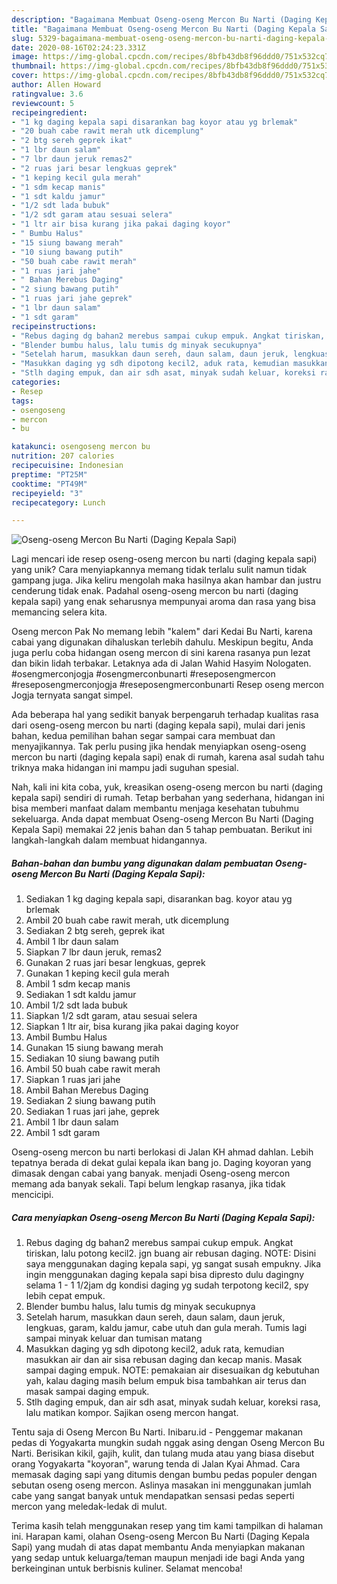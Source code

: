 ```yaml
---
description: "Bagaimana Membuat Oseng-oseng Mercon Bu Narti (Daging Kepala Sapi) yang Sempurna"
title: "Bagaimana Membuat Oseng-oseng Mercon Bu Narti (Daging Kepala Sapi) yang Sempurna"
slug: 5329-bagaimana-membuat-oseng-oseng-mercon-bu-narti-daging-kepala-sapi-yang-sempurna
date: 2020-08-16T02:24:23.331Z
image: https://img-global.cpcdn.com/recipes/8bfb43db8f96ddd0/751x532cq70/oseng-oseng-mercon-bu-narti-daging-kepala-sapi-foto-resep-utama.jpg
thumbnail: https://img-global.cpcdn.com/recipes/8bfb43db8f96ddd0/751x532cq70/oseng-oseng-mercon-bu-narti-daging-kepala-sapi-foto-resep-utama.jpg
cover: https://img-global.cpcdn.com/recipes/8bfb43db8f96ddd0/751x532cq70/oseng-oseng-mercon-bu-narti-daging-kepala-sapi-foto-resep-utama.jpg
author: Allen Howard
ratingvalue: 3.6
reviewcount: 5
recipeingredient:
- "1 kg daging kepala sapi disarankan bag koyor atau yg brlemak"
- "20 buah cabe rawit merah utk dicemplung"
- "2 btg sereh geprek ikat"
- "1 lbr daun salam"
- "7 lbr daun jeruk remas2"
- "2 ruas jari besar lengkuas geprek"
- "1 keping kecil gula merah"
- "1 sdm kecap manis"
- "1 sdt kaldu jamur"
- "1/2 sdt lada bubuk"
- "1/2 sdt garam atau sesuai selera"
- "1 ltr air bisa kurang jika pakai daging koyor"
- " Bumbu Halus"
- "15 siung bawang merah"
- "10 siung bawang putih"
- "50 buah cabe rawit merah"
- "1 ruas jari jahe"
- " Bahan Merebus Daging"
- "2 siung bawang putih"
- "1 ruas jari jahe geprek"
- "1 lbr daun salam"
- "1 sdt garam"
recipeinstructions:
- "Rebus daging dg bahan2 merebus sampai cukup empuk. Angkat tiriskan, lalu potong kecil2. jgn buang air rebusan daging. NOTE: Disini saya menggunakan daging kepala sapi, yg sangat susah empukny. Jika ingin menggunakan daging kepala sapi bisa dipresto dulu dagingny selama 1 - 1 1/2jam dg kondisi daging yg sudah terpotong kecil2, spy lebih cepat empuk."
- "Blender bumbu halus, lalu tumis dg minyak secukupnya"
- "Setelah harum, masukkan daun sereh, daun salam, daun jeruk, lengkuas, garam, kaldu jamur, cabe utuh dan gula merah. Tumis lagi sampai minyak keluar dan tumisan matang"
- "Masukkan daging yg sdh dipotong kecil2, aduk rata, kemudian masukkan air dan air sisa rebusan daging dan kecap manis. Masak sampai daging empuk. NOTE: pemakaian air disesuaikan dg kebutuhan yah, kalau daging masih belum empuk bisa tambahkan air terus dan masak sampai daging empuk."
- "Stlh daging empuk, dan air sdh asat, minyak sudah keluar, koreksi rasa, lalu matikan kompor. Sajikan oseng mercon hangat."
categories:
- Resep
tags:
- osengoseng
- mercon
- bu

katakunci: osengoseng mercon bu 
nutrition: 207 calories
recipecuisine: Indonesian
preptime: "PT25M"
cooktime: "PT49M"
recipeyield: "3"
recipecategory: Lunch

---
```



![Oseng-oseng Mercon Bu Narti (Daging Kepala Sapi)](https://img-global.cpcdn.com/recipes/8bfb43db8f96ddd0/751x532cq70/oseng-oseng-mercon-bu-narti-daging-kepala-sapi-foto-resep-utama.jpg)

Lagi mencari ide resep oseng-oseng mercon bu narti (daging kepala sapi) yang unik? Cara menyiapkannya memang tidak terlalu sulit namun tidak gampang juga. Jika keliru mengolah maka hasilnya akan hambar dan justru cenderung tidak enak. Padahal oseng-oseng mercon bu narti (daging kepala sapi) yang enak seharusnya mempunyai aroma dan rasa yang bisa memancing selera kita.

Oseng mercon Pak No memang lebih &#34;kalem&#34; dari Kedai Bu Narti, karena cabai yang digunakan dihaluskan terlebih dahulu. Meskipun begitu, Anda juga perlu coba hidangan oseng mercon di sini karena rasanya pun lezat dan bikin lidah terbakar. Letaknya ada di Jalan Wahid Hasyim Nologaten. #osengmerconjogja #osengmerconbunarti #reseposengmercon #reseposengmerconjogja #reseposengmerconbunarti Resep oseng mercon Jogja ternyata sangat simpel.

Ada beberapa hal yang sedikit banyak berpengaruh terhadap kualitas rasa dari oseng-oseng mercon bu narti (daging kepala sapi), mulai dari jenis bahan, kedua pemilihan bahan segar sampai cara membuat dan menyajikannya. Tak perlu pusing jika hendak menyiapkan oseng-oseng mercon bu narti (daging kepala sapi) enak di rumah, karena asal sudah tahu triknya maka hidangan ini mampu jadi suguhan spesial.


Nah, kali ini kita coba, yuk, kreasikan oseng-oseng mercon bu narti (daging kepala sapi) sendiri di rumah. Tetap berbahan yang sederhana, hidangan ini bisa memberi manfaat dalam membantu menjaga kesehatan tubuhmu sekeluarga. Anda dapat membuat Oseng-oseng Mercon Bu Narti (Daging Kepala Sapi) memakai 22 jenis bahan dan 5 tahap pembuatan. Berikut ini langkah-langkah dalam membuat hidangannya.

<!--inarticleads1-->

##### Bahan-bahan dan bumbu yang digunakan dalam pembuatan Oseng-oseng Mercon Bu Narti (Daging Kepala Sapi):

1. Sediakan 1 kg daging kepala sapi, disarankan bag. koyor atau yg brlemak
1. Ambil 20 buah cabe rawit merah, utk dicemplung
1. Sediakan 2 btg sereh, geprek ikat
1. Ambil 1 lbr daun salam
1. Siapkan 7 lbr daun jeruk, remas2
1. Gunakan 2 ruas jari besar lengkuas, geprek
1. Gunakan 1 keping kecil gula merah
1. Ambil 1 sdm kecap manis
1. Sediakan 1 sdt kaldu jamur
1. Ambil 1/2 sdt lada bubuk
1. Siapkan 1/2 sdt garam, atau sesuai selera
1. Siapkan 1 ltr air, bisa kurang jika pakai daging koyor
1. Ambil  Bumbu Halus
1. Gunakan 15 siung bawang merah
1. Sediakan 10 siung bawang putih
1. Ambil 50 buah cabe rawit merah
1. Siapkan 1 ruas jari jahe
1. Ambil  Bahan Merebus Daging
1. Sediakan 2 siung bawang putih
1. Sediakan 1 ruas jari jahe, geprek
1. Ambil 1 lbr daun salam
1. Ambil 1 sdt garam


Oseng-oseng mercon bu narti berlokasi di Jalan KH ahmad dahlan. Lebih tepatnya berada di dekat gulai kepala ikan bang jo. Daging koyoran yang dimasak dengan cabai yang banyak. menjadi Oseng-oseng mercon memang ada banyak sekali. Tapi belum lengkap rasanya, jika tidak mencicipi. 

<!--inarticleads2-->

##### Cara menyiapkan Oseng-oseng Mercon Bu Narti (Daging Kepala Sapi):

1. Rebus daging dg bahan2 merebus sampai cukup empuk. Angkat tiriskan, lalu potong kecil2. jgn buang air rebusan daging. NOTE: Disini saya menggunakan daging kepala sapi, yg sangat susah empukny. Jika ingin menggunakan daging kepala sapi bisa dipresto dulu dagingny selama 1 - 1 1/2jam dg kondisi daging yg sudah terpotong kecil2, spy lebih cepat empuk.
1. Blender bumbu halus, lalu tumis dg minyak secukupnya
1. Setelah harum, masukkan daun sereh, daun salam, daun jeruk, lengkuas, garam, kaldu jamur, cabe utuh dan gula merah. Tumis lagi sampai minyak keluar dan tumisan matang
1. Masukkan daging yg sdh dipotong kecil2, aduk rata, kemudian masukkan air dan air sisa rebusan daging dan kecap manis. Masak sampai daging empuk. NOTE: pemakaian air disesuaikan dg kebutuhan yah, kalau daging masih belum empuk bisa tambahkan air terus dan masak sampai daging empuk.
1. Stlh daging empuk, dan air sdh asat, minyak sudah keluar, koreksi rasa, lalu matikan kompor. Sajikan oseng mercon hangat.


Tentu saja di Oseng Mercon Bu Narti. Inibaru.id - Penggemar makanan pedas di Yogyakarta mungkin sudah nggak asing dengan Oseng Mercon Bu Narti. Berisikan kikil, gajih, kulit, dan tulang muda atau yang biasa disebut orang Yogyakarta &#34;koyoran&#34;, warung tenda di Jalan Kyai Ahmad. Cara memasak daging sapi yang ditumis dengan bumbu pedas populer dengan sebutan oseng oseng mercon. Aslinya masakan ini menggunakan jumlah cabe yang sangat banyak untuk mendapatkan sensasi pedas seperti mercon yang meledak-ledak di mulut. 

Terima kasih telah menggunakan resep yang tim kami tampilkan di halaman ini. Harapan kami, olahan Oseng-oseng Mercon Bu Narti (Daging Kepala Sapi) yang mudah di atas dapat membantu Anda menyiapkan makanan yang sedap untuk keluarga/teman maupun menjadi ide bagi Anda yang berkeinginan untuk berbisnis kuliner. Selamat mencoba!
